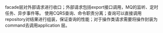 facade层对外部请求进行收口；外部请求包括export接口调用，MQ的监听、定时任务、异步事件等。
使用CQRS查询、命令职责分离；查询可以直接调用repository对结果进行组装，保证查询的性能；对于操作类请求需要将操作封装为command去调用application
层。